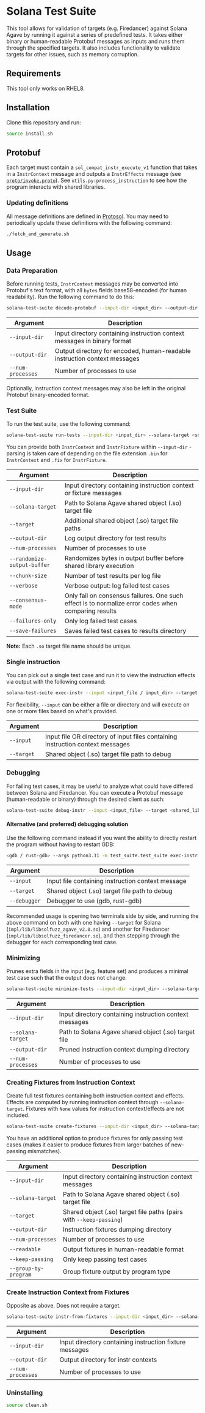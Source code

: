 # Solana Test Suite

This tool allows for validation of targets (e.g. Firedancer) against Solana Agave by running it against a series of predefined tests. It takes either binary or human-readable Protobuf messages as inputs and runs them through the specified targets. It also includes functionality to validate targets for other issues, such as memory corruption.

## Requirements

This tool only works on RHEL8.

## Installation

Clone this repository and run:

```sh
source install.sh
```

## Protobuf

Each target must contain a `sol_compat_instr_execute_v1` function that takes in a `InstrContext` message and outputs a `InstrEffects` message (see [`proto/invoke.proto`](https://github.com/firedancer-io/protosol/blob/main/proto/invoke.proto)). See `utils.py:process_instruction` to see how the program interacts with shared libraries.

### Updating definitions
All message definitions are defined in [Protosol](https://github.com/firedancer-io/protosol/). You may need to periodically update these definitions with the following command:

```sh
./fetch_and_generate.sh
```

## Usage

### Data Preparation

Before running tests, `InstrContext` messages may be converted into Protobuf's text format, with all `bytes` fields base58-encoded (for human readability). Run the following command to do this:

```sh
solana-test-suite decode-protobuf --input-dir <input_dir> --output-dir <output_dir> --num-processes <num_processes>
```

| Argument       | Description                                                                                   |
|----------------|-----------------------------------------------------------------------------------------------|
| `--input-dir`  | Input directory containing instruction context messages in binary format                      |
| `--output-dir` | Output directory for encoded, human-readable instruction context messages                     |
| `--num-processes`  | Number of processes to use |


Optionally, instruction context messages may also be left in the original Protobuf binary-encoded format.


### Test Suite

To run the test suite, use the following command:

```sh
solana-test-suite run-tests --input-dir <input_dir> --solana-target <solana_target.so> --target <firedancer.so> [--target <target_2> ...] --output-dir <log_output_dir> --num-processes <num_processes> --chunk-size <chunk_size> [--randomize-output-buffer] [--verbose] [--consensus-mode] [--failures-only] [--save-failures]
```

You can provide both `InstrContext` and `InstrFixture` within `--input-dir` - parsing is taken care of depending on the file extension `.bin` for `InstrContext` and `.fix` for `InstrFixture`.

| Argument        | Description                                                                                         |
|-----------------|-----------------------------------------------------------------------------------------------------|
| `--input-dir`   | Input directory containing instruction context or fixture messages |
| `--solana-target` | Path to Solana Agave shared object (.so) target file            |
| `--target`      | Additional shared object (.so) target file paths  |
| `--output-dir`  | Log output directory for test results |
| `--num-processes`  | Number of processes to use |
| `--randomize-output-buffer`| Randomizes bytes in output buffer before shared library execution                                                        |
| `--chunk-size`  | Number of test results per log file |
| `--verbose`   | Verbose output: log failed test cases |
| `--consensus-mode` | Only fail on consensus failures. One such effect is to normalize error codes when comparing results |
| `--failures-only` | Only log failed test cases |
| `--save-failures` | Saves failed test cases to results directory |


**Note:** Each `.so` target file name should be unique.


### Single instruction

You can pick out a single test case and run it to view the instruction effects via output with the following command:

```sh
solana-test-suite exec-instr --input <input_file / input_dir> --target <shared_lib>
```

For flexibility, `--input` can be either a file or directory and will execute on one or more files based on what's provided.

| Argument        | Description                                                                                         |
|-----------------|-----------------------------------------------------------------------------------------------------|
| `--input`      | Input file OR directory of input files containing instruction context messages |
| `--target`      | Shared object (.so) target file path to debug  |


### Debugging

For failing test cases, it may be useful to analyze what could have differed between Solana and Firedancer. You can execute a Protobuf message (human-readable or binary) through the desired client as such:

```sh
solana-test-suite debug-instr --input <input_file> --target <shared_lib> --debugger <gdb,rust-gdb,etc>
```

#### Alternative (and preferred) debugging solution

Use the following command instead if you want the ability to directly restart the program without having to restart GDB:
```sh
<gdb / rust-gdb> --args python3.11 -m test_suite.test_suite exec-instr --input <input_file> --target <shared_lib>
```

| Argument        | Description                                                                                         |
|-----------------|-----------------------------------------------------------------------------------------------------|
| `--input`      | Input file containing instruction context message |
| `--target`      | Shared object (.so) target file path to debug  |
| `--debugger`  | Debugger to use (gdb, rust-gdb) |

Recommended usage is opening two terminals side by side, and running the above command on both with one having `--target` for Solana (`impl/lib/libsolfuzz_agave_v2.0.so`) and another for Firedancer (`impl/lib/libsolfuzz_firedancer.so`), and then stepping through the debugger for each corresponding test case.


### Minimizing

Prunes extra fields in the input (e.g. feature set) and produces a minimal test case such that the output does not change.

```sh
solana-test-suite minimize-tests --input-dir <input_dir> --solana-target <solana_target.so> --output-dir <pruned_ctx_output_dir> --num-processes <num_processes>
```

| Argument        | Description                                                                                         |
|-----------------|-----------------------------------------------------------------------------------------------------|
| `--input-dir`   | Input directory containing instruction context messages |
| `--solana-target` | Path to Solana Agave shared object (.so) target file            |
| `--output-dir`  | Pruned instruction context dumping directory |
| `--num-processes`  | Number of processes to use |


### Creating Fixtures from Instruction Context

Create full test fixtures containing both instruction context and effects. Effects are computed by running instruction context through `--solana-target`. Fixtures with `None` values for instruction context/effects are not included.

```sh
solana-test-suite create-fixtures --input-dir <input_dir> --solana-target <solana_target.so> --target <firedancer.so> [--target <target_2> ...] --output-dir <fixtures_output_dir> --num-processes <num_processes> [--readable] [--keep-passing] [--group-by-program]
```

You have an additional option to produce fixtures for only passing test cases (makes it easier to produce fixtures from larger batches of new-passing mismatches).


| Argument        | Description                                                                                         |
|-----------------|-----------------------------------------------------------------------------------------------------|
| `--input-dir`   | Input directory containing instruction context messages |
| `--solana-target` | Path to Solana Agave shared object (.so) target file            |
| `--target`  | Shared object (.so) target file paths (pairs with `--keep-passing`)
| `--output-dir`  | Instruction fixtures dumping directory |
| `--num-processes`  | Number of processes to use |
| `--readable` | Output fixtures in human-readable format |
| `--keep-passing` | Only keep passing test cases |
| `--group-by-program` | Group fixture output by program type |


### Create Instruction Context from Fixtures

Opposite as above. Does not require a target.

```sh
solana-test-suite instr-from-fixtures --input-dir <input_dir> --solana-target <solana_target.so> --output-dir <fixtures_output_dir> --num-processes <num_processes> [--readable]
```

| Argument        | Description                                                                                         |
|-----------------|-----------------------------------------------------------------------------------------------------|
| `--input-dir`   | Input directory containing instruction fixture messages |
| `--output-dir`  | Output directory for instr contexts |
| `--num-processes`  | Number of processes to use |


### Uninstalling

```sh
source clean.sh
```
